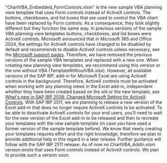 "ChartVBA_Embedded_FormControls.xlsm" is the new sample VBA planning view template that uses Form controls instead of ActiveX controls. 
The buttons, checkboxes, and list boxes that are used to control the VBA chart have been replaced by Form controls. As a consequence, they look slightly different but they function the same way. 
In previous versions of the sample VBA planning view templates buttons, checkboxes, and list boxes were ActiveX controls. Microsoft announced that in Microsoft 365 and Office 2024, the settings for ActiveX controls have changed to be disabled by default and recommends to disable ActiveX controls unless necessary, see the [Microsoft support pages](https://support.microsoft.com/en-us/office/activex-controls-are-disabled-by-default-in-microsoft-365-and-office-2024-9cae60f8-478c-42c6-978c-eca072525d64). Therefore, we have removed the previous versions of the sample VBA templates and replaced with a new one. 
When creating new planning view templates, we recommend using this version or the one without VBA (TemplateWithoutVBA.xlsx).
However, all available versions of the SAP IBP, add-in for Microsoft Excel are using ActiveX controls in the background. Therefore, ActiveX controls must be activated when working with any planning views in the Excel add-in, independent whether they have been created based on the old or the new template, see [What's new in SAP IBP 2508: Changed Microsoft Setting for ActiveX Controls](https://help.sap.com/docs/SAP_INTEGRATED_BUSINESS_PLANNING/2d133486dbbf4fd78de50d3450b67bdf/2d4d453e622345f695b3003aae2f4d50.html?parentHref=https://help.sap.com/whats-new/dba0d9afc4204808b755885e7aaefc72&parentName=What%27s+New+Viewer+-+SAP+Integrated+Business+Planning+(SAP+IBP)+2508).
With SAP IBP 2511, we are planning to release a new version of the Excel add-in that does no longer require ActiveX controls to be activated. To be able to deactivate ActiveX controls for your end users, you’ll need to wait for the new version of the Excel add-in to be released and then to recreate your templates with the new sample template (in case you have used a former version of the sample template before). 
We know that newly creating your templates requires effort and the right knowledge, therefore we plan to provide additional help in this regard in a later release. 
Further guidance will follow with the SAP IBP 2511 release.
As of now no ChartVBA_AddIn.xlsm version exists that uses Form controls instead of ActiveX controls. We plan to provide such a version soon.